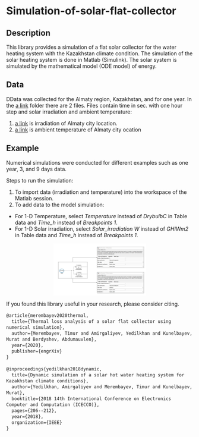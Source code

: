 # Simulation-of-solar-flat-collector

## Description

This library provides a simulation of a flat solar collector for the water heating system with the Kazakhstan climate condition. The simulation of the solar heating system is done in Matlab (Simulink). The solar system is simulated by the mathematical model (ODE model) of energy.

## Data 

DData was collected for the Almaty region, Kazakhstan, and for one year. In the [a link](https://github.com/TimuMZh/Data) folder there are 2 files. Files contain time in sec. with one hour step and solar irradiation and ambient temperature:
1. [a link](https://github.com/TimuMZh/Data/Time_serial_irradiation_Almaty.csv) is irradiation of Almaty city location.
2. [a link](https://github.com/TimuMZh/Data/Time_serial_temperature_Almaty.csv) is ambient temperature of Almaty city ocation

## Example
Numerical simulations were conducted for different examples such as one year, 3, and 9 days data.

Steps to run the simulation:
1. To import data (irradiation and temperature) into the workspace of the Matlab session.
2. To add data to the model simulation:
  - For 1-D Temperature, select *Temperature* instead of *DrybulbC* in Table data and *Time_h* instead of *Breakpoints 1*. 
  - For 1-D Solar irradiation, select *Solar_irradiation W* instead of *GHIWm2* in Table data and *Time_h* instead of *Breakpoints 1*.  

<p align="center">
<img align="middle" src="./Images/Setting_data.jpg" alt="Origin" width="250" />
</p>

If you found this library useful in your research, please consider citing.
```
@article{merembayev2020thermal,
  title={Thermal loss analysis of a solar flat collector using numerical simulation},
  author={Merembayev, Timur and Amirgaliyev, Yedilkhan and Kunelbayev, Murat and Berdyshev, Abdumauvlen},
  year={2020},
  publisher={engrXiv}
}

@inproceedings{yedilkhan2018dynamic,
  title={Dynamic simulation of a solar hot water heating system for Kazakhstan climate conditions},
  author={Yedilkhan, Amirgaliyev and Merembayev, Timur and Kunelbayev, Murat},
  booktitle={2018 14th International Conference on Electronics Computer and Computation (ICECCO)},
  pages={206--212},
  year={2018},
  organization={IEEE}
}
```
